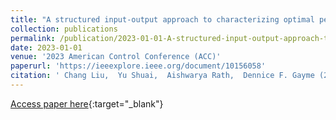 ```yaml
---
title: "A structured input-output approach to characterizing optimal perturbations in wall-bounded shear flows"
collection: publications
permalink: /publication/2023-01-01-A-structured-input-output-approach-to-characterizing-optimal-perturbations-in-wall-bounded-shear-flows
date: 2023-01-01
venue: '2023 American Control Conference (ACC)'
paperurl: 'https://ieeexplore.ieee.org/document/10156058'
citation: ' Chang Liu,  Yu Shuai,  Aishwarya Rath,  Dennice F. Gayme (2023) &quot;A structured input-output approach to characterizing optimal perturbations in wall-bounded shear flows.&quot; <i>2023 American Control Conference (ACC)</i>.'
---
```

[Access paper here](https://ieeexplore.ieee.org/document/10156058){:target="_blank"}
